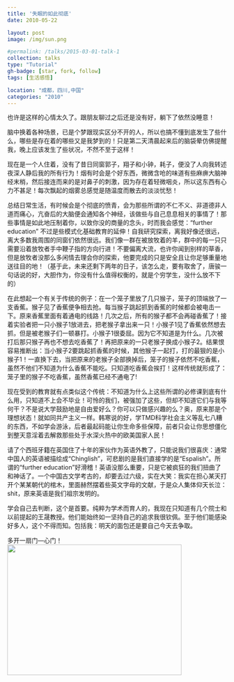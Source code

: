 ```yaml
---
title: '失眠的如此彻底'
date: 2010-05-22

layout: post
image: /img/sun.png

#permalink: /talks/2015-03-01-talk-1
collection: talks
type: "Tutorial"
gh-badge: [star, fork, follow]
tags: [生活感悟]

location: "成都，四川,中国"
categories: "2010"
---
```


也许是这样的心情太久了。跟朋友聊过之后还是没有好，躺下了依然没睡意！

脑中换着各种场景，已是个梦跟现实区分不开的人，所以也搞不懂到底发生了些什么，哪些是存在着的哪些又是我梦到的！只是第二天清晨起来后的脑袋晕仿佛提醒我，晚上应该发生了些状况，不然不至于这样！

现在是一个人住着，没有了昔日同窗郭子，翔子和小钟，耗子，便没了人向我转述夜深人静后我的所有行为！烟有时会是个好东西，微微含呛的味道有些麻痹大脑神经末梢，然后接连而来的是对鼻子的刺激，因为存在着轻微咽炎，所以这东西有心力不甚足！每次飘起的烟雾总感觉是随温度而散去的淡淡忧愁！

总结日常生活，有时候会是个彻底的愤青，会为那些所谓的不仁不义、非道德非人道而痛心，亢奋后的大脑便会通知各个神经，该做些与自己息息相关的事情了！那些事情是如此地压制着你，以致你没的商量的念头，时而我会感觉：“further education” 不过是些模式化基础教育的延伸！自我研究探索，离我好像还很远，离大多数我周围的同窗们依然很远。我们像一群在被放牧着的羊，群中的每一只只需要沿着放牧者手中鞭子指的方向行进！不要偏离大流，也许你闻到别样的草香，但是放牧者没那么多闲情去理会你的探索，他要完成的只是安全且让你足够重量地送往目的地！（基于此，未来还剩下两年的日子，该怎么走，要有取舍了，唐骏一句话说的好，大胆作为，你没有什么值得权衡的，就是个穷学生，没什么放不下的）

在此想起一个有关于传统的例子：在一个笼子里放了几只猴子，笼子的顶端放了一支香蕉。猴子见了香蕉便争相去抢。每当猴子跳起抓到香蕉的时候都会被电击一下。原来香蕉里面有着通电的线路！几次之后，所有的猴子都不会再碰香蕉了！接着实验者把一只小猴子1放进去，把老猴子拿出来一只！小猴子1见了香蕉依然想去抓，但是被老猴子们一顿暴打。小猴子1很委屈。因为它不知道是为什么。几次被打后那只猴子再也不想去吃香蕉了！再把原来的一只老猴子换成小猴子2。结果恨容易推断出：当小猴子2要跳起抓香蕉的时候，其他猴子一起打，打的最狠的是小猴子1！一直换下去，当把原来的老猴子全部换掉后，笼子的猴子依然不吃香蕉，虽然不他们不知道为什么香蕉不能吃。只知道吃香蕉会挨打！这样传统就形成了：笼子里的猴子不吃香蕉，虽然香蕉已经不通电了!

现在受到的教育就有点类似这个传统：不知道为什么上这些所谓的必修课到底有什么用，只知道不上会不毕业！可怜的我们，被强加了这些，但却不知道它们与我等何干？不是说大学鼓励地是自由爱好么？你可以只做感兴趣的么？奥，原来那是个理想状态！就如同共产主义一样。韩寒说的好，学TMD科学社会主义等乱七八糟的东西，不如学会游泳，后者最起码能让你生命多些保障，前者只会让你思想僵化到整天意淫着去解救那些处于水深火热中的欧美国家人民！

请了个西班牙籍在英国住了十年的家伙作为英语外教了，只能说我们很喜庆：通常中国人的英语被描绘成“Chinglish”，可悲剧的是我们直接学的是“Espalish”。所谓的“further education”好滑稽！英语没那么重要，只是它被疯狂的我们扭曲了和神话了。一个中国古文学考古的，却要去过六级，实在大笑：我实在担心某天打开个某某朝代的棺木，里面赫然摆着些英文字母的文献，于是众人集体仰天长泣：shit，原来英语是我们祖宗发明的。

学会自己去判断，这个是首要。纯粹为学术而育人的，我现在只知道有几个院士和以前提起的王晟教授。他们能始终如一坚持自己的追求我很钦佩。至于他们能感染好多人，这个不得而知。包括我：明天的面包还是要自己今天去争取。

多开一扇门—心门！<br>
<img src="https://chaoxiyan1225.github.io/img/gexing/窗口美.jpg" align="center" height="300" width="400">
